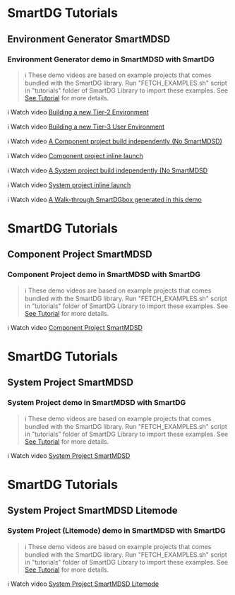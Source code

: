 # SmartDG Tutorials
## Environment Generator SmartMDSD

### Environment Generator demo in SmartMDSD with SmartDG

> :information_source: These demo videos are based on example projects that comes bundled with the SmartDG library. Run "FETCH_EXAMPLES.sh" script in "tutorials" folder of SmartDG Library to import these examples. See [See Tutorial](../01_02_Installing_SmartDG_Library/README.md) for more details.

:information_source: Watch video [Building a new Tier-2 Environment](Environment_Generator_SmartMDSD_A.mp4)

:information_source: Watch video [Building a new Tier-3 User Environment](Environment_Generator_SmartMDSD_B.mp4)

:information_source: Watch video [A Component project build independently (No SmartMDSD)](Environment_Generator_SmartMDSD_C1.mp4)

:information_source: Watch video [Component project inline launch](Environment_Generator_SmartMDSD_C2.mp4)

:information_source: Watch video [A System project build independently (No SmartMDSD](Environment_Generator_SmartMDSD_D1.mp4)

:information_source: Watch video [System project inline launch](Environment_Generator_SmartMDSD_D2.mp4)

:information_source: Watch video [A Walk-through SmartDGbox generated in this demo](Environment_Generator_SmartMDSD_D3.mp4)



# SmartDG Tutorials
## Component Project SmartMDSD

### Component Project demo in SmartMDSD with SmartDG

> :information_source: These demo videos are based on example projects that comes bundled with the SmartDG library. Run "FETCH_EXAMPLES.sh" script in "tutorials" folder of SmartDG Library to import these examples. See [See Tutorial](../01_02_Installing_SmartDG_Library/README.md) for more details.

:information_source: Watch video [Component Project SmartMDSD](Component_Project_SmartMDSD_A.mp4)



# SmartDG Tutorials
## System Project SmartMDSD

### System Project demo in SmartMDSD with SmartDG

> :information_source: These demo videos are based on example projects that comes bundled with the SmartDG library. Run "FETCH_EXAMPLES.sh" script in "tutorials" folder of SmartDG Library to import these examples. See [See Tutorial](../01_02_Installing_SmartDG_Library/README.md) for more details.

:information_source: Watch video [System Project SmartMDSD](System_Project_SmartMDSD_A.mp4)



# SmartDG Tutorials
## System Project SmartMDSD Litemode

### System Project (Litemode) demo in SmartMDSD with SmartDG

> :information_source: These demo videos are based on example projects that comes bundled with the SmartDG library. Run "FETCH_EXAMPLES.sh" script in "tutorials" folder of SmartDG Library to import these examples. See [See Tutorial](../01_02_Installing_SmartDG_Library/README.md) for more details.

:information_source: Watch video [System Project SmartMDSD Litemode](System_Project_SmartMDSD_Litemode_A.mp4)





